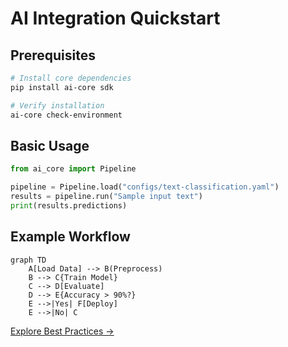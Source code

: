 # AI Integration Quickstart

## Prerequisites
```bash
# Install core dependencies
pip install ai-core sdk

# Verify installation
ai-core check-environment
```

## Basic Usage
```python
from ai_core import Pipeline

pipeline = Pipeline.load("configs/text-classification.yaml")
results = pipeline.run("Sample input text")
print(results.predictions)
```

## Example Workflow
```mermaid
graph TD
    A[Load Data] --> B(Preprocess)
    B --> C{Train Model}
    C --> D[Evaluate]
    D --> E{Accuracy > 90%?}
    E -->|Yes| F[Deploy]
    E -->|No| C
```

[Explore Best Practices →](../best-practices.md)